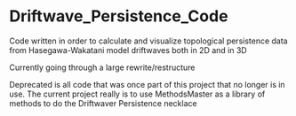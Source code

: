 # Driftwave_Persistence_Code
Code written in order to calculate and visualize topological persistence data from Hasegawa-Wakatani model driftwaves both in 2D and in 3D

Currently going through a large rewrite/restructure

Deprecated is all code that was once part of this project that no longer is in use. The current project really is to use MethodsMaster as a library of methods to do the Driftwaver Persistence necklace
